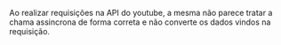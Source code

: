 Ao realizar requisições na API do youtube, a mesma não parece tratar a chama assincrona de forma correta e não converte os dados vindos na requisição.